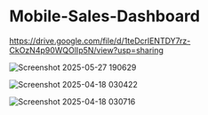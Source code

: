 # Mobile-Sales-Dashboard

https://drive.google.com/file/d/1teDcrlENTDY7rz-CkOzN4p90WQOlIp5N/view?usp=sharing

![Screenshot 2025-05-27 190629](https://github.com/user-attachments/assets/0f4e26a1-9510-4a43-8d1e-6d8d136179d4)

![Screenshot 2025-04-18 030422](https://github.com/user-attachments/assets/a061a261-dbaa-4b36-bcf9-3c3daee41688)

![Screenshot 2025-04-18 030716](https://github.com/user-attachments/assets/8ece1e94-04b3-46ae-b536-b68698a2e731)

